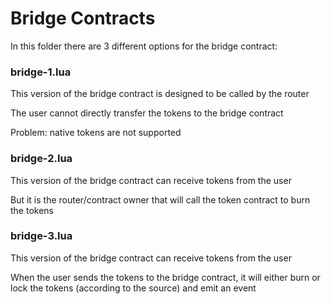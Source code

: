 # Bridge Contracts

In this folder there are 3 different options for the bridge contract:


### bridge-1.lua

This version of the bridge contract is designed to be called by the router

The user cannot directly transfer the tokens to the bridge contract

Problem: native tokens are not supported


### bridge-2.lua

This version of the bridge contract can receive tokens from the user

But it is the router/contract owner that will call the token contract to burn the tokens


### bridge-3.lua

This version of the bridge contract can receive tokens from the user

When the user sends the tokens to the bridge contract, it will either burn or lock the tokens (according to the source) and emit an event

